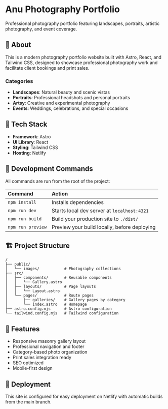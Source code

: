 # Anu Photography Portfolio

Professional photography portfolio featuring landscapes, portraits, artistic photography, and event coverage.

## 📸 About

This is a modern photography portfolio website built with Astro, React, and Tailwind CSS, designed to showcase professional photography work and facilitate client bookings and print sales.

### Categories
- **Landscapes**: Natural beauty and scenic vistas
- **Portraits**: Professional headshots and personal portraits  
- **Artsy**: Creative and experimental photography
- **Events**: Weddings, celebrations, and special occasions

## 🚀 Tech Stack

- **Framework**: Astro
- **UI Library**: React
- **Styling**: Tailwind CSS
- **Hosting**: Netlify

## 🧞 Development Commands

All commands are run from the root of the project:

| Command                   | Action                                           |
| :------------------------ | :----------------------------------------------- |
| `npm install`             | Installs dependencies                            |
| `npm run dev`             | Starts local dev server at `localhost:4321`      |
| `npm run build`           | Build your production site to `./dist/`          |
| `npm run preview`         | Preview your build locally, before deploying     |

## 🏗️ Project Structure

```text
/
├── public/
│   └── images/           # Photography collections
├── src/
│   ├── components/       # Reusable components
│   │   └── Gallery.astro
│   ├── layouts/          # Page layouts
│   │   └── Layout.astro
│   └── pages/            # Route pages
│       ├── galleries/    # Gallery pages by category
│       └── index.astro   # Homepage
├── astro.config.mjs      # Astro configuration
└── tailwind.config.mjs   # Tailwind configuration
```

## 🎨 Features

- Responsive masonry gallery layout
- Professional navigation and footer
- Category-based photo organization
- Print sales integration ready
- SEO optimized
- Mobile-first design

## 🚀 Deployment

This site is configured for easy deployment on Netlify with automatic builds from the main branch.
